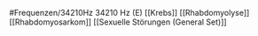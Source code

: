 #Frequenzen/34210Hz
34210 Hz (E)
[[Krebs]]
[[Rhabdomyolyse]]
[[Rhabdomyosarkom]]
[[Sexuelle Störungen (General Set)]]